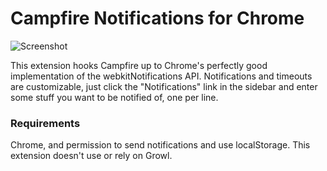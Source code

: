 # Campfire Notifications for Chrome

![Screenshot](http://i.imgur.com/1PkxN.png)

This extension hooks Campfire up to Chrome's perfectly good implementation of the webkitNotifications API. Notifications and timeouts are customizable, just click the "Notifications" link in the sidebar and enter some stuff you want to be notified of, one per line.

### Requirements

Chrome, and permission to send notifications and use localStorage. This extension doesn't use or rely on Growl.
